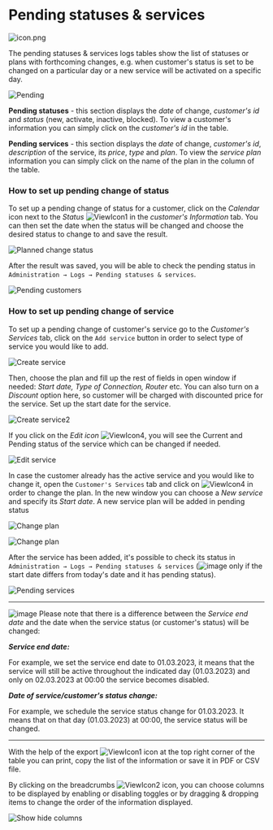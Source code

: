 Pending statuses & services
======================

![icon.png](icon.png)

The pending statuses & services logs tables show the list of statuses or plans with forthcoming changes, e.g. when customer's status is set to be changed on a particular day or a new service will be activated on a specific day.

![Pending](pending.png)

**Pending statuses** - this section displays the *date* of change, *customer's id* and *status* (new, activate, inactive, blocked). To view a customer's information you can simply click on the *customer's id* in the table.

**Pending services** - this section displays the *date* of change, *customer's id*, *description* of the service, its *price*, *type* and *plan*. To view the *service plan* information you can simply click on the name of the plan in the column of the table.


### How to set up pending change of status

To set up a pending change of status for a customer, click on the *Calendar* icon next to the *Status* <icon class="image-icon">![ViewIcon1](view_icon1.png)</icon> in the *customer's Information* tab. You can then set the date when the status will be changed and choose the desired status to change to and save the result.

![Planned change status](planned_change_status.png)

After the result was saved, you will be able to check the pending status in `Administration → Logs → Pending statuses & services`.

![Pending customers](pending_customers.png)


### How to set up pending change of service

To set up a pending change of customer's service go to the *Customer's Services* tab, click on the `Add service` button in order to select type of service you would like to add.

![Create service](create_service.png)

 Then, choose the plan and fill up the rest of fields in open window if needed: *Start date, Type of Connection, Router* etc. You can also turn on a *Discount* option here, so customer will be charged with discounted price for the service. Set up the start date for the service.

![Create service2](create_service2.png)

If you click on the *Edit icon* <icon class="image-icon">![ViewIcon4](view_icon4.png)</icon>, you will see the Current and Pending status of the service which can be changed if needed.

![Edit service](edit_service.png)

In case the customer already has the active service and you would like to change it, open the `Customer's Services` tab and click on <icon class="image-icon">![ViewIcon4](view_icon5.png)</icon> in order to change the plan. In the new window you can choose a *New service* and specify its *Start date*. A new service plan will be added in pending status

![Change plan](change_plan1.png)

![Change plan](change_plan2.png)

After the service has been added, it's possible to check its status in `Administration → Logs → Pending statuses & services` (<icon class="image-icon">![image](warning.png)</icon> only if the start date differs from today's date and it has pending status).

![Pending services](pending_services.png)
____________________________________________________________

<icon class="image-icon">![image](warning.png)</icon> Please note that there is a difference between the *Service end date* and the date when the service status (or customer's status) will be changed:

***Service end date:***

For example, we set the service end date to 01.03.2023, it means that the service will still be active throughout the indicated day (01.03.2023) and only on 02.03.2023 at 00:00 the service becomes disabled.

***Date of service/customer's status change:***

For example, we schedule the service status change for 01.03.2023. It means that on that day (01.03.2023) at 00:00, the service status will be changed.
__________________________________________________________________

With the help of the export <icon class="image-icon">![ViewIcon1](export.png)</icon> icon at the top right corner of the table you can print, copy the list of the information or save it in PDF or CSV file. 

By clicking on the breadcrumbs <icon class="image-icon">![ViewIcon2](columns_edit.png)</icon> icon, you can choose columns to be displayed by enabling or disabling toggles or by dragging & dropping items to change the order of the information displayed.

![Show hide columns](show_hide_columns.png)
